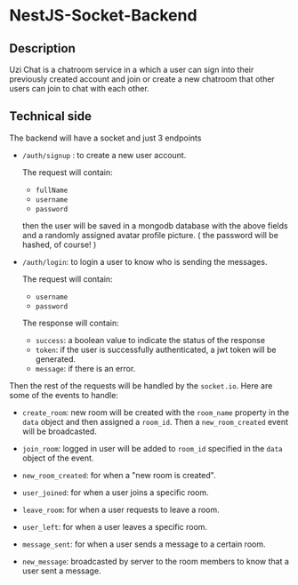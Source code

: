 # NestJS-Socket-Backend

## Description
Uzi Chat is a chatroom service in a which a user can sign into their previously created account and join or create a new chatroom that other users can join to chat with each other.

## Technical side
The backend will have a socket and just 3 endpoints
- `/auth/signup` : to create a new user account. 

  The request will contain:
  + `fullName`
  + `username`
  + `password`

  then the user will be saved in a mongodb database with the above fields and a randomly assigned avatar profile picture. ( the password will be hashed, of course! )
  
- `/auth/login`: to login a user to know who is sending the messages.

  The request will contain:
  + `username`
  + `password`

  The response will contain: 
  + `success`: a boolean value to indicate the status of the response
  + `token`: if the user is successfully authenticated, a jwt token will be generated.
  + `message`: if there is an error.


Then the rest of the requests will be handled by the `socket.io`. Here are some of the events to handle:
* `create_room`: new room will be created with the `room_name` property in the `data` object and then assigned a `room_id`. Then a `new_room_created` event will be broadcasted.

* `join_room`: logged in user will be added to `room_id` specified in the `data` object of the event.

* `new_room_created`: for when a "new room is created". 

* `user_joined`: for when a user joins a specific room.

* `leave_room`: for when a user requests to leave a room.

* `user_left`: for when a user leaves a specific room.

* `message_sent`: for when a user sends a message to a certain room.

* `new_message`: broadcasted by server to the room members to know that a user sent a message.
